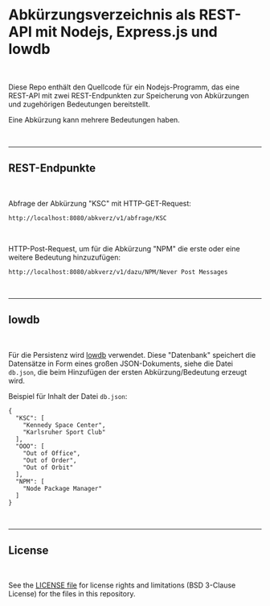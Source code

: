 # Abkürzungsverzeichnis als REST-API mit Nodejs, Express.js und lowdb #

<br>

Diese Repo enthält den Quellcode für ein Nodejs-Programm, das eine REST-API
mit zwei REST-Endpunkten zur Speicherung von Abkürzungen und zugehörigen
Bedeutungen bereitstellt.

Eine Abkürzung kann mehrere Bedeutungen haben.

<br>

----

## REST-Endpunkte ##

<br>

Abfrage der Abkürzung "KSC" mit HTTP-GET-Request:
```
http://localhost:8080/abkverz/v1/abfrage/KSC
```

<br>

HTTP-Post-Request, um für die Abkürzung "NPM" die erste oder eine weitere
Bedeutung hinzuzufügen:
```
http://localhost:8080/abkverz/v1/dazu/NPM/Never Post Messages
```

<br>

----

## lowdb ##

<br>

Für die Persistenz wird [lowdb](https://www.npmjs.com/package/lowdb) verwendet.
Diese "Datenbank" speichert die Datensätze in Form eines großen JSON-Dokuments,
siehe die Datei `db.json`, die beim Hinzufügen der ersten Abkürzung/Bedeutung
erzeugt wird.

Beispiel für Inhalt der Datei `db.json`:

```
{
  "KSC": [
    "Kennedy Space Center",
    "Karlsruher Sport Club"
  ],
  "OOO": [
    "Out of Office",
    "Out of Order",
    "Out of Orbit"
  ],
  "NPM": [
    "Node Package Manager"
  ]
}
```

<br>

----

## License ##

<br>

See the [LICENSE file](LICENSE.md) for license rights and limitations (BSD 3-Clause License)
for the files in this repository.

<br>
